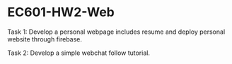  # EC601-HW2-Web
Task 1:
Develop a personal webpage includes resume and deploy personal website through firebase.

Task 2: 
Develop a simple webchat follow tutorial.
